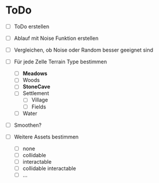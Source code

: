 ﻿# ToDo

- [ ] ToDo erstellen

- [ ] Ablauf mit Noise Funktion erstellen
- [ ] Vergleichen, ob Noise oder Random besser geeignet sind

- [ ] Für jede Zelle Terrain Type bestimmen
  - [ ] **Meadows**
  - [ ] Woods
  - [ ] **StoneCave**
  - [ ] Settlement
    - [ ] Village
    - [ ] Fields
  - [ ] Water
- [ ] Smoothen?
- [ ] Weitere Assets bestimmen
  - [ ] none
  - [ ] collidable
  - [ ] interactable
  - [ ] collidable interactable
  - [ ] ...
